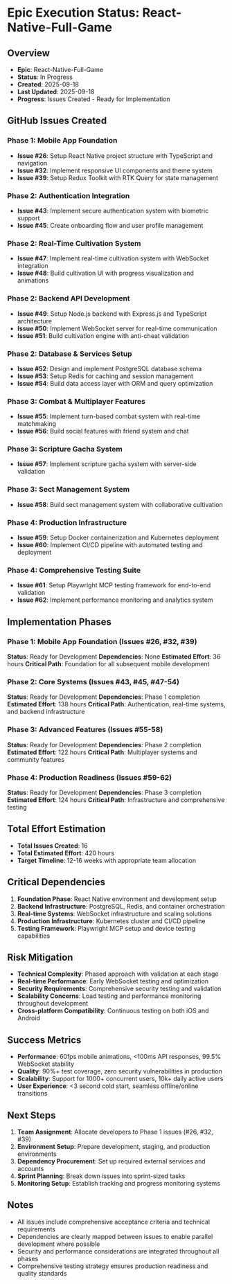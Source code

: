 # Epic Execution Status: React-Native-Full-Game

## Overview
- **Epic**: React-Native-Full-Game
- **Status**: In Progress
- **Created**: 2025-09-18
- **Last Updated**: 2025-09-18
- **Progress**: Issues Created - Ready for Implementation

## GitHub Issues Created

### Phase 1: Mobile App Foundation
- **Issue #26**: Setup React Native project structure with TypeScript and navigation
- **Issue #32**: Implement responsive UI components and theme system
- **Issue #39**: Setup Redux Toolkit with RTK Query for state management

### Phase 2: Authentication Integration
- **Issue #43**: Implement secure authentication system with biometric support
- **Issue #45**: Create onboarding flow and user profile management

### Phase 2: Real-Time Cultivation System
- **Issue #47**: Implement real-time cultivation system with WebSocket integration
- **Issue #48**: Build cultivation UI with progress visualization and animations

### Phase 2: Backend API Development
- **Issue #49**: Setup Node.js backend with Express.js and TypeScript architecture
- **Issue #50**: Implement WebSocket server for real-time communication
- **Issue #51**: Build cultivation engine with anti-cheat validation

### Phase 2: Database & Services Setup
- **Issue #52**: Design and implement PostgreSQL database schema
- **Issue #53**: Setup Redis for caching and session management
- **Issue #54**: Build data access layer with ORM and query optimization

### Phase 3: Combat & Multiplayer Features
- **Issue #55**: Implement turn-based combat system with real-time matchmaking
- **Issue #56**: Build social features with friend system and chat

### Phase 3: Scripture Gacha System
- **Issue #57**: Implement scripture gacha system with server-side validation

### Phase 3: Sect Management System
- **Issue #58**: Build sect management system with collaborative cultivation

### Phase 4: Production Infrastructure
- **Issue #59**: Setup Docker containerization and Kubernetes deployment
- **Issue #60**: Implement CI/CD pipeline with automated testing and deployment

### Phase 4: Comprehensive Testing Suite
- **Issue #61**: Setup Playwright MCP testing framework for end-to-end validation
- **Issue #62**: Implement performance monitoring and analytics system

## Implementation Phases

### Phase 1: Mobile App Foundation (Issues #26, #32, #39)
**Status**: Ready for Development
**Dependencies**: None
**Estimated Effort**: 36 hours
**Critical Path**: Foundation for all subsequent mobile development

### Phase 2: Core Systems (Issues #43, #45, #47-54)
**Status**: Ready for Development
**Dependencies**: Phase 1 completion
**Estimated Effort**: 138 hours
**Critical Path**: Authentication, real-time systems, and backend infrastructure

### Phase 3: Advanced Features (Issues #55-58)
**Status**: Ready for Development
**Dependencies**: Phase 2 completion
**Estimated Effort**: 122 hours
**Critical Path**: Multiplayer systems and community features

### Phase 4: Production Readiness (Issues #59-62)
**Status**: Ready for Development
**Dependencies**: Phase 3 completion
**Estimated Effort**: 124 hours
**Critical Path**: Infrastructure and comprehensive testing

## Total Effort Estimation
- **Total Issues Created**: 16
- **Total Estimated Effort**: 420 hours
- **Target Timeline**: 12-16 weeks with appropriate team allocation

## Critical Dependencies
1. **Foundation Phase**: React Native environment and development setup
2. **Backend Infrastructure**: PostgreSQL, Redis, and container orchestration
3. **Real-time Systems**: WebSocket infrastructure and scaling solutions
4. **Production Infrastructure**: Kubernetes cluster and CI/CD pipeline
5. **Testing Framework**: Playwright MCP setup and device testing capabilities

## Risk Mitigation
- **Technical Complexity**: Phased approach with validation at each stage
- **Real-time Performance**: Early WebSocket testing and optimization
- **Security Requirements**: Comprehensive security testing and validation
- **Scalability Concerns**: Load testing and performance monitoring throughout development
- **Cross-platform Compatibility**: Continuous testing on both iOS and Android

## Success Metrics
- **Performance**: 60fps mobile animations, <100ms API responses, 99.5% WebSocket stability
- **Quality**: 90%+ test coverage, zero security vulnerabilities in production
- **Scalability**: Support for 1000+ concurrent users, 10k+ daily active users
- **User Experience**: <3 second cold start, seamless offline/online transitions

## Next Steps
1. **Team Assignment**: Allocate developers to Phase 1 issues (#26, #32, #39)
2. **Environment Setup**: Prepare development, staging, and production environments
3. **Dependency Procurement**: Set up required external services and accounts
4. **Sprint Planning**: Break down issues into sprint-sized tasks
5. **Monitoring Setup**: Establish tracking and progress monitoring systems

## Notes
- All issues include comprehensive acceptance criteria and technical requirements
- Dependencies are clearly mapped between issues to enable parallel development where possible
- Security and performance considerations are integrated throughout all phases
- Comprehensive testing strategy ensures production readiness and quality standards